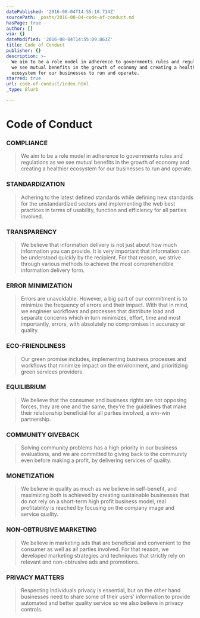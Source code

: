 ```yaml
---
datePublished: '2016-08-04T14:55:10.714Z'
sourcePath: _posts/2016-08-04-code-of-conduct.md
hasPage: true
author: []
via: {}
dateModified: '2016-08-04T14:55:09.863Z'
title: Code of Conduct
publisher: {}
description: >-
  We aim to be a role model in adherence to governments rules and regulations as
  we see mutual benefits in the growth of economy and creating a healthier
  ecosystem for our businesses to run and operate.
starred: true
url: code-of-conduct/index.html
_type: Blurb

---
```

# **Code of Conduct**

### **COMPLIANCE**

> We aim to be a role model in adherence to governments rules and regulations as we see mutual benefits in the growth of economy and creating a healthier ecosystem for our businesses to run and operate.

### **STANDARDIZATION**

> Adhering to the latest defined standards while defining new standards for the unstandardized sectors and implementing the web best practices in terms of usability, function and efficiency for all parties involved.

### **TRANSPARENCY**

> We believe that information delivery is not just about how much information you can provide. It is very important that information can be understood quickly by the recipient. For that reason, we strive through various methods to achieve the most comprehendible information delivery form.

### **ERROR MINIMIZATION**

> Errors are unavoidable. However, a big part of our commitment is to minimize the frequency of errors and their impact. With that in mind, we engineer workflows and processes that distribute load and separate concerns which in turn minimizes, effort, time and most importantly, errors, with absolutely no compromises in accuracy or quality.

### **ECO-FRIENDLINESS**

> Our green promise includes, implementing business processes and workflows that minimize impact on the environment, and prioritizing green services providers.

### **EQUILIBRIUM**

> We believe that the consumer and business rights are not opposing forces, they are one and the same, they're the guidelines that make their relationship beneficial for all parties involved, a win-win partnership.

### **COMMUNITY GIVEBACK**

> Solving community problems has a high priority in our business evaluations, and we are committed to giving back to the community even before making a profit, by delivering services of quality.

### **MONETIZATION**

> We believe in quality as much as we believe in self-benefit, and maximizing both is achieved by creating sustainable businesses that do not rely on a short-term high profit business model, real profitability is reached by focusing on the company image and service quality.

### **NON-OBTRUSIVE MARKETING**

> We believe in marketing ads that are beneficial and convenient to the consumer as well as all parties involved. For that reason, we developed marketing strategies and techniques that strictly rely on relevant and non-obtrusive ads and promotions.

### **PRIVACY MATTERS**

> Respecting individuals privacy is essential, but on the other hand businesses need to share some of their users' information to provide automated and better quality service so we also believe in privacy controls.